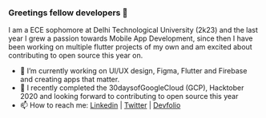 ### Greetings fellow developers 👋

<!--
**hareshnayak/hareshnayak** is a ✨ _special_ ✨ repository because its `README.md` (this file) appears on your GitHub profile.

- 🔭 I’m currently working on Flutter and Firebase
- 🌱 I’m currently learning ...
- 👯 I’m looking to collaborate on ...
- 🤔 I’m looking for help with ...
- 💬 Ask me about ...
- 📫 How to reach me: ...
- 😄 Pronouns: ...
- ⚡ Fun fact: ...
-->
I am a ECE sophomore at Delhi Technological University (2k23) and the last year I grew a passion towards Mobile App Development, since then I have been working on multiple flutter projects of my own and am excited about contributing to open source this year on.  
- 🔭 I’m currently working on UI/UX design, Figma, Flutter and Firebase and creating apps that matter.
- 🌱 I recently completed the 30daysofGoogleCloud (GCP), Hacktober 2020 and looking forward to contributing to open source this year 
- 📫 How to reach me: [Linkedin](https://linkedin.in/in/hareshnayak08) | [Twitter](https://twitter.com/HareshNayak19) | [Devfolio](https://devfolio.co/@HareshNayak)
